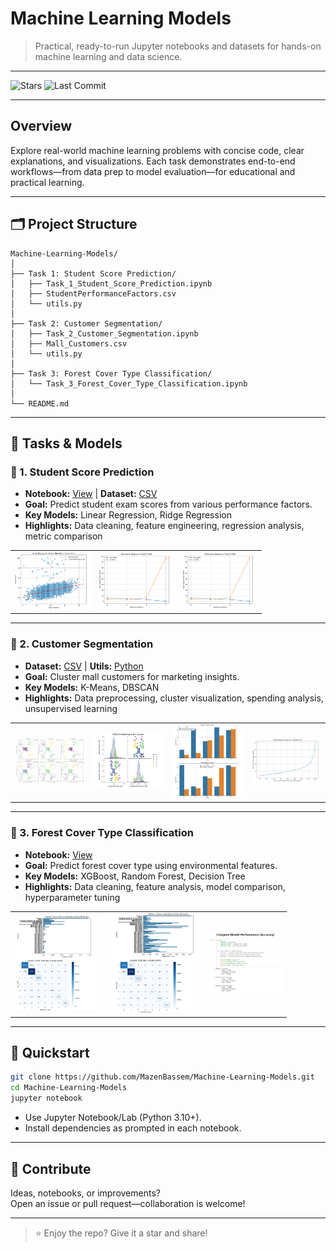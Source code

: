 # Machine Learning Models

> Practical, ready-to-run Jupyter notebooks and datasets for hands-on machine learning and data science.

---

![Stars](https://img.shields.io/github/stars/MazenBassem/Machine-Learning-Models?style=social)
![Last Commit](https://img.shields.io/github/last-commit/MazenBassem/Machine-Learning-Models)

---

## Overview

Explore real-world machine learning problems with concise code, clear explanations, and visualizations. Each task demonstrates end-to-end workflows—from data prep to model evaluation—for educational and practical learning.

---

## 🗂️ Project Structure

```
Machine-Learning-Models/
│
├── Task 1: Student Score Prediction/
│   ├── Task_1_Student_Score_Prediction.ipynb
│   ├── StudentPerformanceFactors.csv
│   └── utils.py
│
├── Task 2: Customer Segmentation/
│   ├── Task_2_Customer_Segmentation.ipynb
│   ├── Mall_Customers.csv
│   └── utils.py
│
├── Task 3: Forest Cover Type Classification/
│   └── Task_3_Forest_Cover_Type_Classification.ipynb
│
└── README.md
```

---

## 📂 Tasks & Models

### 📝 1. Student Score Prediction
- **Notebook:** [View](Task%201:%20Student%20Score%20Prediction/Task_1_Student_Score_Prediction.ipynb) | **Dataset:** [CSV](Task%201:%20Student%20Score%20Prediction/StudentPerformanceFactors.csv)
- **Goal:** Predict student exam scores from various performance factors.
- **Key Models:** Linear Regression, Ridge Regression
- **Highlights:** Data cleaning, feature engineering, regression analysis, metric comparison  

<table>
  <tr>
    <td><img src="images/Score%20vs%20hours%20Studied.jpg" width="120"></td>
    <td><img src="images/Polynomial%20Degree%20vs%20MSE.jpg" width="120"></td>
    <td><img src="images/lambda%20vs%20MSE.jpg" width="120"></td>
  </tr>
</table>

---

### 👥 2. Customer Segmentation
- **Dataset:** [CSV](Task%202:%20Customer%20Segmentation/Mall_Customers.csv) | **Utils:** [Python](Task%202:%20Customer%20Segmentation/utils.py)
- **Goal:** Cluster mall customers for marketing insights.
- **Key Models:** K-Means, DBSCAN
- **Highlights:** Data preprocessing, cluster visualization, spending analysis, unsupervised learning  

<table>
  <tr>
    <td><img src="images/kmeans%20clusters%20with%20centroids.jpg" width="120"></td>
    <td><img src="images/DBSCAN%20Clustering.jpg" width="120"></td>
    <td><img src="images/clusters%20averages%20(dbscan%20vs%20kmeans).jpg" width="120"></td>
    <td><img src="images/Elbow%20methof%20for%20DBSCAN.jpg" width="120"></td>
  </tr>
</table>

---

### 🌲 3. Forest Cover Type Classification
- **Notebook:** [View](Task%203:%20Forest%20Cover%20Type%20Classification/Task_3_Forest_Cover_Type_Classification.ipynb)
- **Goal:** Predict forest cover type using environmental features.
- **Key Models:** XGBoost, Random Forest, Decision Tree
- **Highlights:** Data cleaning, feature analysis, model comparison, hyperparameter tuning  

<table>
  <tr>
    <td><img src="images/random%20forest%20perfomance.jpg" width="140"></td>
    <td><img src="images/xgboost%20perfomance.jpg" width="140"></td>
    <td><img src="images/Compare%20Model%20Perfomance.jpg" width="120"></td>
  </tr>
</table>

---

## 🚀 Quickstart

```bash
git clone https://github.com/MazenBassem/Machine-Learning-Models.git
cd Machine-Learning-Models
jupyter notebook
```
- Use Jupyter Notebook/Lab (Python 3.10+).  
- Install dependencies as prompted in each notebook.

---

## 🤝 Contribute

Ideas, notebooks, or improvements?  
Open an issue or pull request—collaboration is welcome!

---

> ⭐ Enjoy the repo? Give it a star and share!
